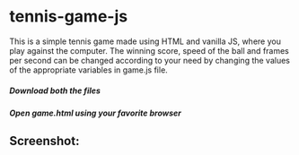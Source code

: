 # tennis-game-js

This is a simple tennis game made using HTML and vanilla JS, where you play against the computer. The winning score, speed of the ball and frames per second can be changed according to your need by changing the values of the appropriate variables in game.js file.

##### Download both the files
##### Open game.html using your favorite browser

## Screenshot:
